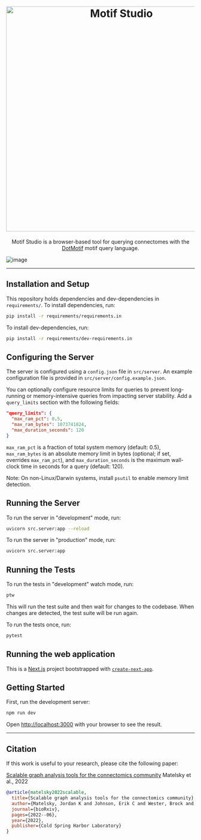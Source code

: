 <h1 align=center>
<img src='https://github.com/aplbrain/motifstudio-server/assets/693511/30a42349-c794-4a32-88c5-c96cae449936' alt="Motif Studio" width=600 />
</h1>
<p align=center>Motif Studio is a browser-based tool for querying connectomes with the <a href="https://github.com/aplbrain/dotmotif">DotMotif</a> motif query language.</p>

![image](https://github.com/aplbrain/motifstudio-web/assets/693511/d6223400-6089-4da9-892c-0e12ae83ff9f)

---

## Installation and Setup

This repository holds dependencies and dev-dependencies in `requirements/`. To install dependencies, run:

```bash
pip install -r requirements/requirements.in
```

To install dev-dependencies, run:

```bash
pip install -r requirements/dev-requirements.in
```

## Configuring the Server

The server is configured using a `config.json` file in `src/server`. An example configuration file is provided in `src/server/config.example.json`.

You can optionally configure resource limits for queries to prevent long-running or memory-intensive queries from impacting server stability. Add a `query_limits` section with the following fields:

```json
"query_limits": {
  "max_ram_pct": 0.5,
  "max_ram_bytes": 1073741824,
  "max_duration_seconds": 120
}
```

`max_ram_pct` is a fraction of total system memory (default: 0.5), `max_ram_bytes` is an absolute memory limit in bytes (optional; if set, overrides `max_ram_pct`), and `max_duration_seconds` is the maximum wall-clock time in seconds for a query (default: 120).

Note: On non-Linux/Darwin systems, install `psutil` to enable memory limit detection.

## Running the Server

To run the server in "development" mode, run:

```bash
uvicorn src.server:app --reload
```

To run the server in "production" mode, run:

```bash
uvicorn src.server:app
```

## Running the Tests

To run the tests in "development" watch mode, run:

```bash
ptw
```

This will run the test suite and then wait for changes to the codebase. When changes are detected, the test suite will be run again.

To run the tests once, run:

```bash
pytest
```

## Running the web application


This is a [Next.js](https://nextjs.org/) project bootstrapped with [`create-next-app`](https://github.com/vercel/next.js/tree/canary/packages/create-next-app).

## Getting Started

First, run the development server:

```bash
npm run dev
```

Open [http://localhost:3000](http://localhost:3000) with your browser to see the result.


---

## Citation

If this work is useful to your research, please cite the following paper:

[Scalable graph analysis tools for the connectomics community](https://www.biorxiv.org/content/10.1101/2022.06.01.494307v1.abstract)
Matelsky et al., 2022

```bibtex
@article{matelsky2022scalable,
  title={Scalable graph analysis tools for the connectomics community},
  author={Matelsky, Jordan K and Johnson, Erik C and Wester, Brock and Gray-Roncal, William},
  journal={bioRxiv},
  pages={2022--06},
  year={2022},
  publisher={Cold Spring Harbor Laboratory}
}
```
